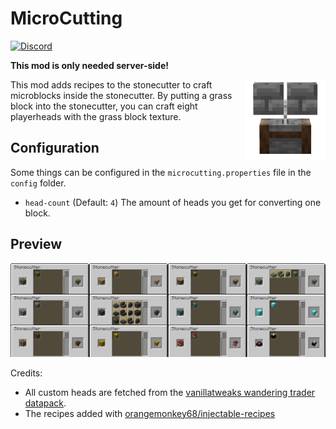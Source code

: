 # MicroCutting

[![Discord](https://img.shields.io/badge/Discord-7289DA?logo=discord&logoColor=white)](https://discord.gg/etTDQAVSgt)

**This mod is only needed server-side!** 

<img src="https://raw.githubusercontent.com/replaceitem/micro-cutting/master/logo.png" align="right" width="128px"/>

This mod adds recipes to the stonecutter to craft microblocks inside the stonecutter.
By putting a grass block into the stonecutter, you can craft eight playerheads with the grass block texture.

## Configuration

Some things can be configured in the `microcutting.properties` file in the `config` folder.

* `head-count` (Default: `4`) The amount of heads you get for converting one block.

## Preview

<img src="https://raw.githubusercontent.com/replaceitem/micro-cutting/master/preview.png"/>


Credits:
* All custom heads are fetched from the [vanillatweaks wandering trader datapack](https://vanillatweaks.net/picker/datapacks/).
* The recipes added with [orangemonkey68/injectable-recipes](https://github.com/orangemonkey68/injectable-recipes)
